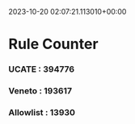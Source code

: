 2023-10-20 02:07:21.113010+00:00
# Rule Counter 
 ### UCATE : 394776

 ### Veneto : 193617

 ### Allowlist : 13930